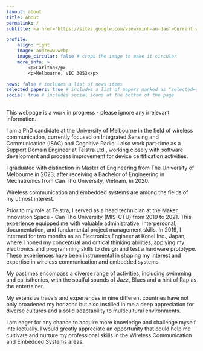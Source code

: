 ```yaml
---
layout: about
title: About
permalink: /
subtitle: <a href='https://sites.google.com/view/minh-an-dao'>Current website</a>. Carlton, VIC 3053. It's a leap of faith.

profile:
    align: right
    image: andreww.webp
    image_circular: false # crops the image to make it circular
    more_info: >
        <p>Carlton</p>
        <p>Melbourne, VIC 3053</p>

news: false # includes a list of news items
selected_papers: true # includes a list of papers marked as "selected={true}"
social: true # includes social icons at the bottom of the page
---
```


<p>This webpage is a work in progress - please ignore any irrelevant information.</p>

I am a PhD candidate at the University of Melbourne in the field of wireless communication, currently focused on Integrated Sensing and Communication (ISAC) and Cognitive Radio. I also work part-time as a Support Domain Engineer at Telstra Ltd., working closely with software development and process improvement for device certification activities.

I graduated with distinction in Master of Engineering from The University of Melbourne in 2023, after receiving a Bachelor of Engineering in Mechatronics from Can Tho University, Vietnam, in 2020.

Wireless communication and embedded systems are among the fields of my utmost interest.

Prior to my role at Telstra, I served as a head technician at the Maker Innovation Space - Can Tho University (MIS-CTU) from 2019 to 2021. This experience equipped me with valuable administrative, interpersonal, documentation, and fundamental project management skills. In 2019, I interned for two months as an Electronics Engineer at Konel Inc., Japan, where I honed my conceptual and critical thinking abilities, applying my electronics and programming skills to design and test a hardware prototype. These experiences have been instrumental in shaping my interest and expertise in wireless communication and embedded systems.

My pastimes encompass a diverse range of activities, including swimming and callisthenics, with the soulful sounds of Jazz, Blues and a hint of Rap as the entertainer.

My extensive travels and experiences in nine different countries have not only broadened my horizons but also instilled in me a deep appreciation for diverse cultures and a solid adaptability to multicultural environments.

I am eager for any chance to acquire more knowledge and challenge myself intellectually. I would greatly appreciate an opportunity that could help me cultivate and nurture my professional skills in the Wireless Communication and Embedded Systems areas.
